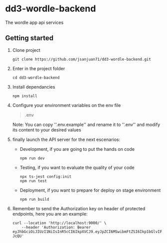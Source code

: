# dd3-wordle-backend
The wordle app api services

## Getting started
1. Clone project
    ```
    git clone https://github.com/jsanjuan71/dd3-wordle-backend.git
    ```

2. Enter in the project folder
    ```
    cd dd3-wordle-backend
    ```
3. Install dependancies
    ```
    npm install
    ```
4. Configure your environment variables on the env file
    > .env

    Note: You can copy ''.env.example'' and rename it to ''.env'' and modify its content to your desired values

5. finally launch the API server for the next escenarios:
    * Development, if you are going to put the hands on code
        ```
        npm run dev
        ```
    * Testing, if you want to evaluate the quality of your code
        ```
        npx ts-jest config:init 
        npm run test
        ```
    * Deployment, if you want to prepare for deploy on stage environment
        ```
        npm run build
        ```
6. Remember to send the Authorization key on header of protected endpoints, here you are an example:
    ```
    curl --location 'http://localhost:9000/' \
        --header 'Authorization: Bearer eyJhbGciOiJIUzI1NiIsInR5cCI6IkpXVCJ9.eyJpZCI6MSwibmFtZSI6Ikp1bGlvIFNhbmp1YW4iLCJpYXQiOjE2Nzc4ODk2MzJ9.Q1ZzRMCuzpQVlX4jw9vUatnxpjP3caZvMcjTOC-JcQU'
    ``` 